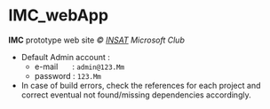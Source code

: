 # IMC_webApp

**IMC** prototype web site *© [INSAT](https://www.insat.rnu.tn) Microsoft Club*


- Default Admin account : 
  * e-mail &emsp;&nbsp; : `admin@123.Mm`
  * password : `123.Mm`
- In case of build errors, check the references for each project and correct eventual not found/missing dependencies accordingly.
